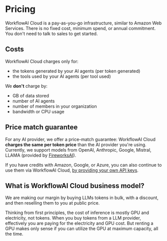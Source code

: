 # Pricing

WorkflowAI Cloud is a pay-as-you-go infrastructure, similar to Amazon Web Services. There is no fixed cost, minimum spend, or annual commitment. You don't need to talk to sales to get started.

## Costs

WorkflowAI Cloud charges only for:
- the tokens generated by your AI agents (per token generated)
- the tools used by your AI agents (per tool used)

We **don't** charge by:
- GB of data stored
- number of AI agents
- number of members in your organization
- bandwidth or CPU usage

## Price match guarantee

For any AI provider, we offer a price-match guarantee: WorkflowAI Cloud **charges the same per token price** than the AI provider you're using. Currently, we support models from OpenAI, Anthropic, Google, Mistral, LLAMA (provided by [FireworksAI](https://fireworks.ai/)).

If you have credits with Amazon, Google, or Azure, you can also continue to use them via WorkflowAI Cloud, [by providing your own API keys](features/deployments.md#using-your-own-ai-providers-api).

## What is WorkflowAI Cloud business model?

We are making our margin by buying LLMs tokens in bulk, with a discount, and then reselling them to you at public price.

Thinking from first principles, the cost of inference is mostly GPU and electricity, not tokens. When you buy tokens from a LLM provider, effectively you are paying for the electricity and GPU cost. But renting a GPU makes only sense if you can utilize the GPU at maximum capacity, all the time. 
